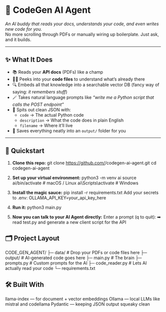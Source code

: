 # 🤖 CodeGen AI Agent

*An AI buddy that reads your docs, understands your code, and even writes new code for you.*  
No more scrolling through PDFs or manually wiring up boilerplate. Just ask, and it builds.  

---

## ✨ What It Does

- 📚 Reads your **API docs** (PDFs) like a champ  
- 🧑‍💻 Peeks into your **code files** to understand what’s already there  
- 🔍 Embeds all that knowledge into a searchable vector DB (fancy way of saying: *it remembers stuff*)  
- 🪄 Takes natural language prompts like *“write me a Python script that calls the POST endpoint”*  
- 📝 Spits out clean JSON with:
  - `code` → The actual Python code  
  - `description` → What the code does in plain English  
  - `filename` → Where it’ll live  
- 💾 Saves everything neatly into an `output/` folder for you  

---

## 🚀 Quickstart

1. **Clone this repo:**
git clone https://github.com/<your-username>/codegen-ai-agent.git
cd codegen-ai-agent

2. **Set up your virtual environment:**
python3 -m venv ai
source ai/bin/activate  # macOS / Linux
ai\Scripts\activate     # Windows

3. **Install the magic sauce:**
pip install -r requirements.txt
Add your secrets to .env:
OLLAMA_API_KEY=your_api_key_here

4. **Run it:**
python3 main.py

5. **Now you can talk to your AI Agent directly:**
Enter a prompt (q to quit): 
➡ read test.py and generate a new client script for the API

## 🗂 **Project Layout**
CODE_GEN_AGENT/
├─ data/           # Drop your PDFs or code files here
├─ output/         # AI-generated code goes here
├─ main.py         # The brain
├─ prompts.py      # Custom prompts for the AI
├─ code_reader.py  # Lets AI actually read your code
└─ requirements.txt

## 🛠 **Built With**
llama-index — for document + vector embeddings
Ollama — local LLMs like mistral and codellama
Pydantic — keeping JSON output squeaky clean
